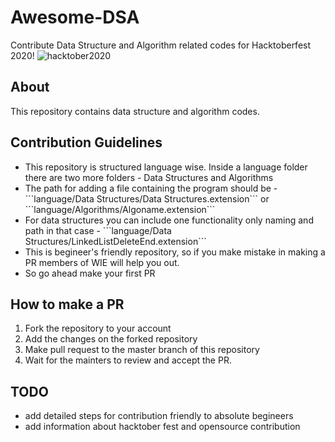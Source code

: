 # Awesome-DSA
Contribute Data Structure and Algorithm related codes for Hacktoberfest 2020!
<img src="https://hacktoberfest.digitalocean.com/assets/HF-full-logo-b05d5eb32b3f3ecc9b2240526104cf4da3187b8b61963dd9042fdc2536e4a76c.svg" alt="hacktober2020">

## About

This repository contains data structure and algorithm codes.

## Contribution Guidelines

<ul>
<li>This repository is structured language wise. Inside a language folder there are two more folders - Data Structures and Algorithms</li>
<li> The path for adding a file containing the program should be - ```language/Data Structures/Data Structures.extension``` or ```language/Algorithms/Algoname.extension```</li>
  <li>For data structures you can include one functionality only naming and path in that case - ```language/Data Structures/LinkedListDeleteEnd.extension```</li>
  <li>This is begineer's friendly repository, so if you make mistake in making a PR members of WIE will help you out.</li>
  <li>So go ahead make your first PR</li>
</ul>

## How to make a PR
<ol>
  <li>Fork the repository to your account</li>
  <li>Add the changes on the forked repository</li>
  <li>Make pull request to the master branch of this repository</li>
  <li>Wait for the mainters to review and accept the PR.</li>
</ol>


## TODO

<ul>
  <li>add detailed steps for contribution friendly to absolute begineers</li>
  <li>add information about hacktober fest and opensource contribution</li>
</ul>

